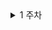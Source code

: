 

<details>
<summary>1 주차</summary>
<div>

### 1) 사용 툴 설치 및 이해하기

- [x]  IntelliJ(얼티메이트 버전 추천-플러그인 사용 가능)
- [x]  MySQL, DB 접속 HediSQL or Dbeaver
- [x]  e2e 테스트용 postman
- [x]  git/github bash, zsh 설치
- [x]  putty or **MobaXterm** 설치

### 2) 해당 레포지토리 fork & PR 해보기

- [x]  https://github.com/byulcode/side-project-challenge-study

### 3) Linux Setting 환경

- [x]  ws12 설치 (windows)

<hr>

### 챌린지)
### 1) Centos vs Ubuntu 차이

#### Centos

- RHEL 기반의 리눅스 배포판이다.
- 업데이트가 느리지만  안정적이다.
- 엔터프라이즈 수준 애플리케이션에 중점을 두고 설계되었다.
- Ubuntu와 달리 Centos는 [cPanel/WHM](https://www.hostwinds.com/tutorials/cpanel-whm-overview)을 지원하기 때문에 기업에서 주로 사용한다.

#### Ubuntu

- 데비안 기반의 리눅스 배포판이다.
- 자주 업데이트 되므로 웹 위협에 취약하다.
- 사용자 경험에 중점을 두고 사용자 친화적으로 설계되었다.
- 온라인 커뮤니티, 튜토리얼, 문서 등을 통해 쉽게 정보를 얻을 수 있어 초심자가 사용하기에 적합하다.<br/><br/>


### 2) 쉘 스크립트란?
- 운영체제의 쉘에서 사용할 수 있는 명령어들의 조합을 모은 배치 파일로서, 명령어들을 한 줄씩 순차적으로 읽어 실행되도록 하는 인터프리터(Interpreter) 방식의 프로그램이다.
- 주로 반복되는 작업을 자동화하기 위해 사용된다.<br/><br/>

### 3) MySQL 5.7 vs MySQL 8.0 차이

#### MySQL 5.7

- 기본 Character Set이 latin1(2바이트) 이다.
- GRANT 명령으로 권한의 부여와 동시에 계정 생성이 가능하다.
- Descending Index 를 생성할 수는 있지만 실제로는 Ascending index로 생성된다. 이를 Backward로 읽는 방식으로 동작하기 때문에 성능 저하가 발생할 수 있다.

#### MySQL 8.0

- 기본 Character Set이 utf8mb4(가변4바이트)다. 그래서 이모지(4바이트) 같은 데이터도 손실 없이 저장 가능하다.
- 유저 생성은 CREATE USER 명령으로, 권한 부여는 GRANT 명령으로 구분해서 실행해야 한다.
- MySQL 8.0 부터 Descending Index 를 지원해 성능 저하 없이 생성할 수 있다.

</div>
</details>